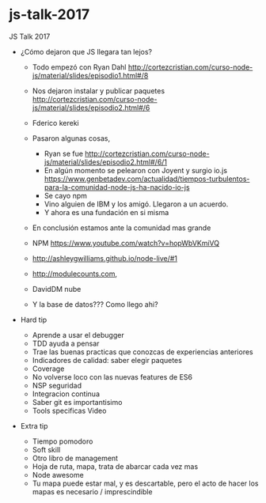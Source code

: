 # js-talk-2017
JS Talk 2017

- ¿Cómo dejaron que JS llegara tan lejos?
    - Todo empezó con Ryan Dahl http://cortezcristian.com/curso-node-js/material/slides/episodio1.html#/8
    - Nos dejaron instalar y publicar paquetes http://cortezcristian.com/curso-node-js/material/slides/episodio2.html#/6
    - Fderico kereki
    - Pasaron algunas cosas,
        - Ryan se fue http://cortezcristian.com/curso-node-js/material/slides/episodio2.html#/6/1
        - En algún momento se pelearon con Joyent y surgio io.js https://www.genbetadev.com/actualidad/tiempos-turbulentos-para-la-comunidad-node-js-ha-nacido-io-js
        - Se cayo npm
        - Vino alguien de IBM y los amigó. Llegaron a un acuerdo.
        - Y ahora es una fundación en si misma

    - En conclusión estamos ante la comunidad mas grande
    - NPM https://www.youtube.com/watch?v=hopWbVKmiVQ
    - http://ashleygwilliams.github.io/node-live/#1
    - http://modulecounts.com,
    - DavidDM nube
    - Y la base de datos??? Como llego ahi?

- Hard tip
    - Aprende a usar el debugger
    - TDD ayuda a pensar
    - Trae las buenas practicas que conozcas de experiencias anteriores
    - Indicadores de calidad: saber elegir paquetes
    - Coverage
    - No volverse loco con las nuevas features de ES6
    - NSP seguridad
    - Integracion continua
    - Saber git es importantisimo
    - Tools specificas Video

- Extra tip
    - Tiempo pomodoro
    - Soft skill
    - Otro libro de management
    - Hoja de ruta, mapa, trata de abarcar cada vez mas
    - Node awesome
    - Tu mapa puede estar mal, y es descartable, pero el acto de hacer los mapas es necesario / imprescindible
